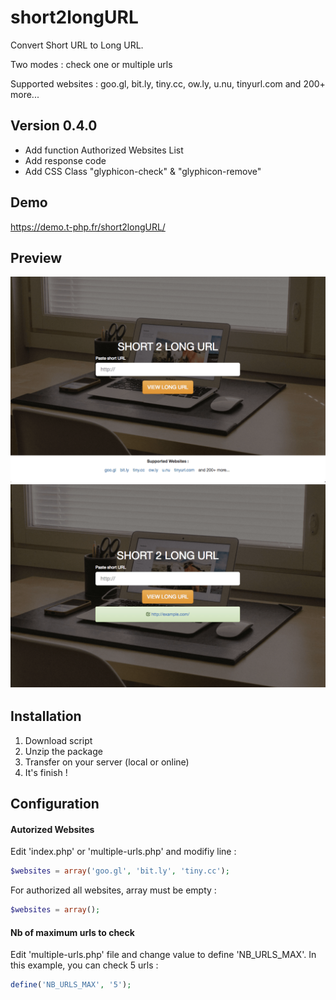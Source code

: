 # short2longURL
Convert Short URL to Long URL.

Two modes : check one or multiple urls

Supported websites : goo.gl, bit.ly, tiny.cc, ow.ly, u.nu, tinyurl.com and 200+ more...

## Version 0.4.0
- Add function Authorized Websites List
- Add response code
- Add CSS Class "glyphicon-check" & "glyphicon-remove"

## Demo
https://demo.t-php.fr/short2longURL/

## Preview
![Screenshot 1](img/screen1.png)
![Screenshot 2](img/screen2.png)

## Installation

1. Download script
2. Unzip the package
3. Transfer on your server (local or online)
4. It's finish !

## Configuration

#### Autorized Websites
Edit 'index.php' or 'multiple-urls.php' and modifiy line : 
```php
$websites = array('goo.gl', 'bit.ly', 'tiny.cc');
```
For authorized all websites, array must be empty : 
```php
$websites = array();
```
#### Nb of maximum urls to check
Edit 'multiple-urls.php' file and change value to define 'NB_URLS_MAX'. In this example, you can check 5 urls :
```php
define('NB_URLS_MAX', '5');
```
